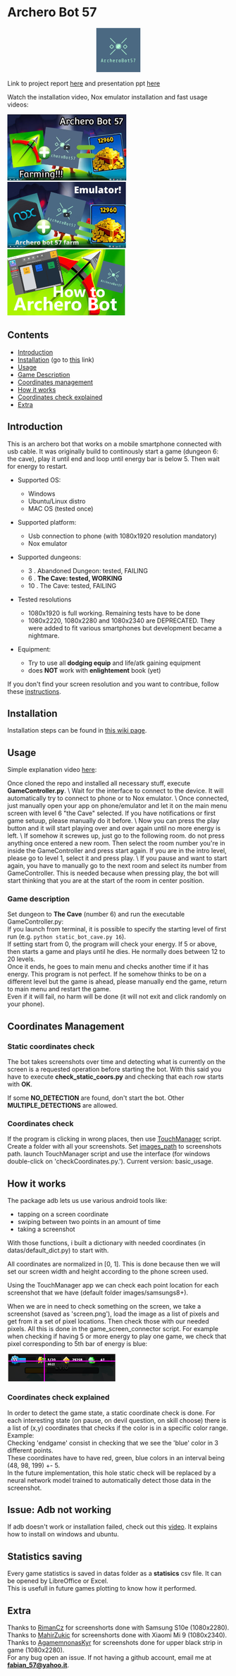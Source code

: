 # Archero Bot 57

<p align="center">
  <img src="repo_images/logo_small.png" width =100>
</p>

Link to project report [here](https://drive.google.com/file/d/1XNmw7Y6tWK9RgFCfA8D5IR0QW33SuNl1/view?usp=sharing) and presentation ppt [here](https://docs.google.com/presentation/d/1nsljsOx4Gm5zqlYnrV9i76_Bf3rhMB8ho33xZHl8He8/edit?usp=sharing)

Watch the installation video, Nox emulator installation and fast usage videos:

<a href="https://www.youtube.com/watch?v=XZTI_USaY-4"><img src="repo_images/video_thumbnail.png" height="150"></a>
<a href="https://youtu.be/TDmbmIrT5Vc"><img src="repo_images/video_thumbnail_emulator.PNG" height="150"></a>
<a href="https://www.youtube.com/watch?v=XbjphfEp8yw"><img src="repo_images/thumbnail_video_3.png" height="150"></a>


## Contents
- [Introduction](#introduction)
- [Installation](#installation) (go to [this](wiki/Installation.md) link)
- [Usage](#usage)
- [Game Description](#game-description)
- [Coordinates management](#coordinates-management)
- [How it works](#how-it-works)
- [Coordinates check explained](#coordinates-check-explained)
- [Extra](#extra)

## Introduction 
This is an archero bot that works on a mobile smartphone connected with usb cable.
It was originally build to continously start a game (dungeon 6: the cave), play it until end and loop until energy bar is below 5. Then wait for energy to restart.

- Supported OS:
  - Windows
  - Ubuntu/Linux distro
  - MAC OS (tested once)

- Supported platform:
  - Usb connection to phone (with 1080x1920 resolution mandatory)
  - Nox emulator

- Supported dungeons:
  - 3 . Abandoned Dungeon: tested, FAILING
  - 6 . **The Cave: tested, WORKING**
  - 10 . The Cave: tested, FAILING

- Tested resolutions
  - 1080x1920 is full working. Remaining tests have to be done
  - 1080x2220, 1080x2280 and 1080x2340 are DEPRECATED. They were added to fit various smartphones but development became a nightmare.

- Equipment:
  - Try to use all **dodging equip** and life/atk gaining equipment
  - does **NOT** work with **enlightement** book (yet)

If you don't find your screen resolution and you want to contribue, follow these [instructions](wiki/ContributeWithScreens.md).

## Installation

Installation steps can be found in [this wiki page](wiki/Installation.md).

## Usage

Simple explanation video [here](https://www.youtube.com/watch?v=XbjphfEp8yw):

Once cloned the repo and installed all necessary stuff, execute **GameController.py**.
\\
Wait for the interface to connect to the device. It will automatically try to connect to phone or to Nox emulator.
\\
Once connected, just manually open your app on phone/emulator and let it on the main menu screen with level 6 "the Cave" selected. If you have notifications or first game setuup, please manually do it before.
\\
Now you can press the play button and it will start playing over and over again until no more energy is left.
\\
If somehow it screwes up, just go to the following room. do not press anything once entered a new room. Then select the room number you're in inside the GameController and press start again.
If you are in the intro level, please go to level 1, select it and press play.
\\
If you pause and want to start again, you have to manually go to the next room and select its number from GameController.
This is needed because when pressing play, the bot will start thinking that you are at the start of the room in center position.



### Game description
Set dungeon to **The Cave** (number 6) and run the executable GameController.py:
\
If you launch from terminal, it is possible to specify the starting level of first run (e.g. `python static_bot_cave.py 16`).
\
If setting start from 0, the program will check your energy. If 5 or above, then starts a game and plays until he dies. He normally does between 12 to 20 levels.
\
Once it ends, he goes to main menu and checks another time if it has energy.
This program is not perfect. If he somehow thinks to be on a different level but the game is ahead, please manually end the game, return to main menu and restart the game.
\
Even if it will fail, no harm will be done (it will not exit and click randomly on your phone).

## Coordinates Management
### Static coordinates check

The bot takes screenshots over time and detecting what is currently on the screen is a requested operation before starting the bot.
With this said you have to execute **check_static_coors.py** and checking that each row starts with **OK**.

If some **NO_DETECTION** are found, don't start the bot.
Other **MULTIPLE_DETECTIONS** are allowed.

### Coordinates check
If the program is clicking in wrong places, then use [TouchManager](TouchManager.py) script.
Create a folder with all your screenshots.
Set [images_path](https://github.com/fabian57fabian/archero_bot_57/blob/7c698dc856576cb986093dd3b352cb54c774df84/checkCoordinates.py#L46) to screenshots path.
launch TouchManager script and use the interface (for windows double-click on 'checkCoordinates.py.').
Current version: basic_usage.


## How it works
The package adb lets us use various android tools like:
- tapping on a screen coordinate
- swiping between two points in an amount of time
- taking a screenshot

With those functions, i built a dictionary with needed coordinates (in datas/default_dict.py) to start with.

All coordinates are normalized in [0, 1]. This is done because then we will set our screen width and height according to the phone screen used.

Using the TouchManager app we can check each point location for each screenshot that we have (default folder images/samsungs8+).

When we are in need to check something on the screen, we take a screenshot (saved as 'screen.png'), load the image as a list of pixels and get from it a set of pixel locations. Then check those with our needed pixels. All this is done in the game_screen_connector script.
For example when checking if having 5 or more energy to play one game, we check that pixel corresponding to 5th bar of energy is blue:

![Check_bar](wiki_data/check_energy_green_bar_location.png)
### Coordinates check explained
In order to detect the game state, a static coordinate check is done.
For each interesting state (on pause, on devil question, on skill choose) there is a list of (x,y) coordinates that checks if the color is in a specific color range.
Example:
\
Checking 'endgame' consist in checking that we see the 'blue' color in 3 different points.
\
These coordinates have to have red, green, blue colors in an interval being (48, 98, 199) +- 5.
\
In the future implementation, this hole static check will be replaced by a neural network model trained to automatically detect those data in the screenshot.


## Issue: Adb not working
If adb doesn't work or installation failed, check out this [video](https://www.youtube.com/watch?v=vr0GLIufzkM). It explains how to install on windows and ubuntu.

## Statistics saving

Every game statistics is saved in datas folder as a **statisics** csv file. It can be opened by LibreOffice or Excel.
\
This is usefull in future games plotting to know how it performed.

## Extra

Thanks to [RimanCz](https://github.com/RimanCz) for screenshorts done with Samsung S10e (1080x2280).
\
Thanks to [MahirZukic](https://github.com/MahirZukic) for screenshorts done with Xiaomi Mi 9 (1080x2340).
\
Thanks to [AgamemnonasKyr](https://github.com/AgamemnonasKyr) for screenshots done for upper black strip in game (1080x2280).
\
For any bug open an issue.
If not having a github account, email me at **fabian_57@yahoo.it**.
